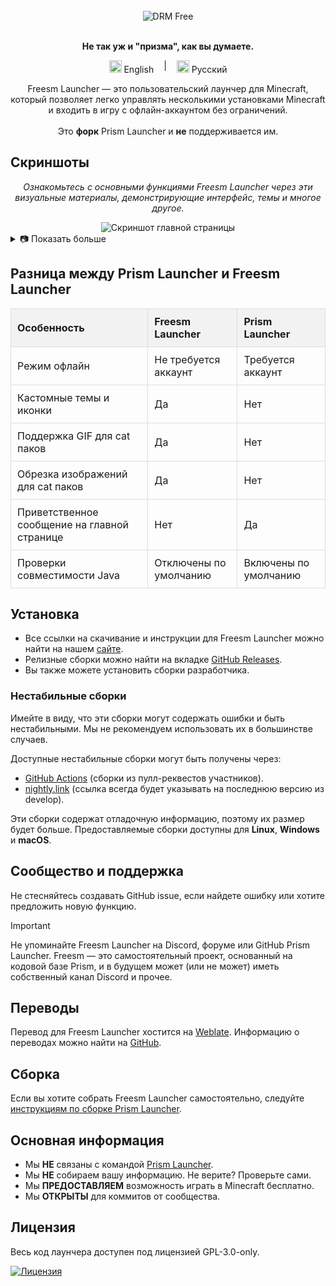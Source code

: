 <div align="center">
  <br />

  <div>
    <img align="center" alt="DRM Free" src="https://img.shields.io/badge/drm-free-brightgreen?style=for-the-badge">
  </div>

  <br />

  <p>
    <strong>Не так уж и "призма", как вы думаете.</strong><br />
    <div style="display: inline-flex; gap: 1rem;">
      <a href="#" style="text-decoration: none;">
        <img src="https://upload.wikimedia.org/wikipedia/en/a/a4/Flag_of_the_United_States.svg" alt="English" style="height: 20px;"> English
      </a>
      |
      <a href="https://github.com/FreesmTeam/FreesmLauncher/blob/develop/README_russian.md" style="text-decoration: none;">
        <img src="https://upload.wikimedia.org/wikipedia/commons/f/f3/Flag_of_Russia.svg" alt="Русский" style="height: 20px;"> Русский
      </a>
    </div>
  </p>

  <p>
    Freesm Launcher — это пользовательский лаунчер для Minecraft, который позволяет легко управлять несколькими установками Minecraft и входить в игру с офлайн-аккаунтом без ограничений.<br />
    <br />Это <b>форк</b> Prism Launcher и <b>не</b> поддерживается им.
  </p>
</div>

<h2>Скриншоты</h2>

<p style="text-align: center; font-style: italic;">Ознакомьтесь с основными функциями Freesm Launcher через эти визуальные материалы, демонстрирующие интерфейс, темы и многое другое.</p>

<div align="center">
  <img src="docs/screenshots/freesmlauncher_home_screenshot.png" alt="Скриншот главной страницы">
</div>

<details>
  <summary>📷 Показать больше</summary>

  <div align="center">
    <img src="docs/screenshots/freesmlauncher_home_screenshot_opacity.png" alt="Скриншот главной страницы с активной прозрачностью">
    <img src="docs/screenshots/freesmlauncher_home_mita.gif" alt="GIF главной страницы с catpack Mita">
    <img src="docs/screenshots/freesmlauncher_home_maxwell.gif" alt="GIF главной страницы с catpack Maxwell">
    <img src="docs/screenshots/freesmlauncher_settings_accounts_screenshot.png" alt="Скриншот страницы настроек аккаунтов">
    <img src="docs/screenshots/freesmlauncher_instance_add_screenshot.png" alt="Скриншот страницы создания экземпляра">
    <img src="docs/screenshots/freesmlauncher_instance_settings_screenshot.png" alt="Скриншот страницы настроек экземпляра">
    <img src="docs/screenshots/freesmlauncher_settings_theme_screenshot.png" alt="Скриншот страницы настроек темы">
  </div>

</details>

<h2>Разница между Prism Launcher и Freesm Launcher</h2>

<table style="width: 100%; border-collapse: collapse; text-align: left;">
  <thead>
    <tr style="background-color: #f2f2f2;">
      <th style="padding: 10px; border: 1px solid #ddd;">Особенность</th>
      <th style="padding: 10px; border: 1px solid #ddd;">Freesm Launcher</th>
      <th style="padding: 10px; border: 1px solid #ddd;">Prism Launcher</th>
    </tr>
  </thead>
  <tbody>
    <tr>
      <td style="padding: 10px; border: 1px solid #ddd;">Режим офлайн</td>
      <td style="padding: 10px; border: 1px solid #ddd;">Не требуется аккаунт</td>
      <td style="padding: 10px; border: 1px solid #ddd;">Требуется аккаунт</td>
    </tr>
    <tr>
      <td style="padding: 10px; border: 1px solid #ddd;">Кастомные темы и иконки</td>
      <td style="padding: 10px; border: 1px solid #ddd;">Да</td>
      <td style="padding: 10px; border: 1px solid #ddd;">Нет</td>
    </tr>
    <tr>
      <td style="padding: 10px; border: 1px solid #ddd;">Поддержка GIF для cat паков</td>
      <td style="padding: 10px; border: 1px solid #ddd;">Да</td>
      <td style="padding: 10px; border: 1px solid #ddd;">Нет</td>
    </tr>
    <tr>
      <td style="padding: 10px; border: 1px solid #ddd;">Обрезка изображений для cat паков</td>
      <td style="padding: 10px; border: 1px solid #ddd;">Да</td>
      <td style="padding: 10px; border: 1px solid #ddd;">Нет</td>
    </tr>
    <tr>
      <td style="padding: 10px; border: 1px solid #ddd;">Приветственное сообщение на главной странице</td>
      <td style="padding: 10px; border: 1px solid #ddd;">Нет</td>
      <td style="padding: 10px; border: 1px solid #ddd;">Да</td>
    </tr>
    <tr>
      <td style="padding: 10px; border: 1px solid #ddd;">Проверки совместимости Java</td>
      <td style="padding: 10px; border: 1px solid #ddd;">Отключены по умолчанию</td>
      <td style="padding: 10px; border: 1px solid #ddd;">Включены по умолчанию</td>
    </tr>
  </tbody>
</table>

<h2>Установка</h2>

<ul>
  <li>Все ссылки на скачивание и инструкции для Freesm Launcher можно найти на нашем <a href="https://freesmlauncher.windstone.space">сайте</a>.</li>
  <li>Релизные сборки можно найти на вкладке <a href="https://github.com/FreesmTeam/FreesmLauncher/releases">GitHub Releases</a>.</li>
  <li>Вы также можете установить сборки разработчика.</li>
</ul>

<h3>Нестабильные сборки</h3>

<p>Имейте в виду, что эти сборки могут содержать ошибки и быть нестабильными. Мы не рекомендуем использовать их в большинстве случаев.</p>

<p>Доступные нестабильные сборки могут быть получены через:</p>

<ul>
  <li><a href="https://github.com/FreesmTeam/FreesmLauncher/actions">GitHub Actions</a> (сборки из пулл-реквестов участников).</li>
  <li><a href="https://nightly.link/FreesmTeam/FreesmLauncher/workflows/trigger_builds/develop">nightly.link</a> (ссылка всегда будет указывать на последнюю версию из develop).</li>
</ul>

<p>Эти сборки содержат отладочную информацию, поэтому их размер будет больше. Предоставляемые сборки доступны для <strong>Linux</strong>, <strong>Windows</strong> и <strong>macOS</strong>.</p>

<h2>Сообщество и поддержка</h2>

<p>Не стесняйтесь создавать GitHub issue, если найдете ошибку или хотите предложить новую функцию.</p>

> [!IMPORTANT]
> Не упоминайте Freesm Launcher на Discord, форуме или GitHub Prism Launcher. Freesm — это самостоятельный проект, основанный на кодовой базе Prism, и в будущем может (или не может) иметь собственный канал Discord и прочее.

<h2>Переводы</h2>

<p>Перевод для Freesm Launcher хостится на <a href="https://hosted.weblate.org/projects/freesmlauncher/freesmlauncher-launcher/">Weblate</a>. Информацию о переводах можно найти на <a href="https://github.com/FreesmTeam/Translations">GitHub</a>.</p>

<h2>Сборка</h2>

<p>Если вы хотите собрать Freesm Launcher самостоятельно, следуйте <a href="https://prismlauncher.org/wiki/development/build-instructions/">инструкциям по сборке Prism Launcher</a>.</p>

<h2>Основная информация</h2>

<ul>
  <li>Мы <strong>НЕ</strong> связаны с командой <a href="https://prismlauncher.org">Prism Launcher</a>.</li>
  <li>Мы <strong>НЕ</strong> собираем вашу информацию. Не верите? Проверьте сами.</li>
  <li>Мы <strong>ПРЕДОСТАВЛЯЕМ</strong> возможность играть в Minecraft бесплатно.</li>
  <li>Мы <strong>ОТКРЫТЫ</strong> для коммитов от сообщества.</li>
</ul>

<h2>Лицензия</h2>

<p>Весь код лаунчера доступен под лицензией GPL-3.0-only.</p>

<p>
  <a href="https://github.com/PrismLauncher/PrismLauncher/blob/develop/LICENSE">
    <img src="https://img.shields.io/github/license/PrismLauncher/PrismLauncher?label=License&logo=gnu&color=C4282D&style=for-the-badge" alt="Лицензия">
  </a>
</p>
